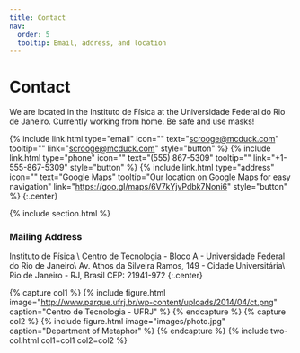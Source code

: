 ```yaml
---
title: Contact
nav:
  order: 5
  tooltip: Email, address, and location
---
```


# <i class="fas fa-envelope"></i>Contact

We are located in the Instituto de Física at the Universidade Federal do Rio de Janeiro. Currently working from home.
Be safe and use masks!

{%
  include link.html
  type="email"
  icon=""
  text="scrooge@mcduck.com"
  tooltip=""
  link="scrooge@mcduck.com"
  style="button"
%}
{%
  include link.html
  type="phone"
  icon=""
  text="(555) 867-5309"
  tooltip=""
  link="+1-555-867-5309"
  style="button"
%}
{%
  include link.html
  type="address"
  icon=""
  text="Google Maps"
  tooltip="Our location on Google Maps for easy navigation"
  link="https://goo.gl/maps/6V7kYjvPdbk7Noni6"
  style="button"
%}
{:.center}

{% include section.html %}

### <i class="fas fa-mail-bulk"></i>Mailing Address

Instituto de Física \\
Centro de Tecnologia - Bloco A - Universidade Federal do Rio de Janeiro\\
Av. Athos da Silveira Ramos, 149 - Cidade Universitária\\
Rio de Janeiro - RJ, Brasil CEP: 21941-972
{:.center}

{% capture col1 %}
{%
  include figure.html
  image="http://www.parque.ufrj.br/wp-content/uploads/2014/04/ct.png"
  caption="Centro de Tecnologia - UFRJ"
%}
{% endcapture %}
{% capture col2 %}
{%
  include figure.html
  image="images/photo.jpg"
  caption="Department of Metaphor"
%}
{% endcapture %}
{% include two-col.html col1=col1 col2=col2 %}
